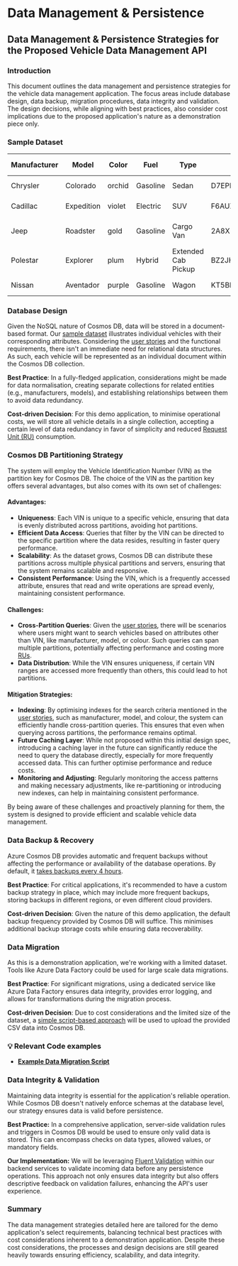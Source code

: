 # Data Management & Persistence

## Data Management & Persistence Strategies for the Proposed Vehicle Data Management API

### Introduction

This document outlines the data management and persistence strategies for the vehicle data management application. The focus areas include database design, data backup, migration procedures, data integrity and validation. The design decisions, while aligning with best practices, also consider cost implications due to the proposed application's nature as a demonstration piece only.

### Sample Dataset

| Manufacturer | Model      | Color  | Fuel     | Type                | VIN               | Registration Mark | Registration Date        | Mileage | Valuation | Features                                               |
| ------------ | ---------- | ------ | -------- | ------------------- | ----------------- | ----------------- | ------------------------ | ------- | --------- | ------------------------------------------------------ |
| Chrysler     | Colorado   | orchid | Gasoline | Sedan               | D7EPHPD8STMZ89414 | GN04FDP           | 2022-10-11T00:35:24.523Z | 216906  | 73153.85  | \["Leather Seats"]                                     |
| Cadillac     | Expedition | violet | Electric | SUV                 | F6AUZSMLWANH86964 | GM47HUI           | 2010-04-28T00:17:03.533Z | 66567   | 20684.58  | \[]                                                    |
| Jeep         | Roadster   | gold   | Gasoline | Cargo Van           | 2A8X5BNE3AWD48236 | VD31ZJR           | 2014-09-17T19:48:34.023Z | 114848  | 68434.02  | \["Heated Seats","Towbar","Parking Sensors","Sunroof"] |
| Polestar     | Explorer   | plum   | Hybrid   | Extended Cab Pickup | BZ2JHLUG60S327958 | KJ41GOV           | 2009-10-21T06:24:51.242Z | 149861  | 44723.73  | \["Cruise Control"]                                    |
| Nissan       | Aventador  | purple | Gasoline | Wagon               | KT5BB2X72ZY516511 | US79EVF           | 2010-08-13T23:13:20.998Z | 105772  | 92495.43  | \["Leather Seats"]                                     |

### Database Design

Given the NoSQL nature of Cosmos DB, data will be stored in a document-based format. Our [sample dataset](data-management-and-persistence.md#sample-dataset) illustrates individual vehicles with their corresponding attributes. Considering the [user stories](../functional-requirements/user-stories.md) and the functional requirements, there isn't an immediate need for relational data structures. As such, each vehicle will be represented as an individual document within the Cosmos DB collection.

**Best Practice**: In a fully-fledged application, considerations might be made for data normalisation, creating separate collections for related entities (e.g., manufacturers, models), and establishing relationships between them to avoid data redundancy.

**Cost-driven Decision**: For this demo application, to minimise operational costs, we will store all vehicle details in a single collection, accepting a certain level of data redundancy in favor of simplicity and reduced [Request Unit (RU)](https://learn.microsoft.com/en-us/azure/cosmos-db/request-units) consumption.

### **Cosmos DB Partitioning Strategy**

The system will employ the Vehicle Identification Number (VIN) as the partition key for Cosmos DB. The choice of the VIN as the partition key offers several advantages, but also comes with its own set of challenges:

#### **Advantages**:

* **Uniqueness**: Each VIN is unique to a specific vehicle, ensuring that data is evenly distributed across partitions, avoiding hot partitions.
* **Efficient Data Access**: Queries that filter by the VIN can be directed to the specific partition where the data resides, resulting in faster query performance.
* **Scalability**: As the dataset grows, Cosmos DB can distribute these partitions across multiple physical partitions and servers, ensuring that the system remains scalable and responsive.
* **Consistent Performance**: Using the VIN, which is a frequently accessed attribute, ensures that read and write operations are spread evenly, maintaining consistent performance.

#### **Challenges**:

* **Cross-Partition Queries**: Given the [user stories](../functional-requirements/user-stories.md), there will be scenarios where users might want to search vehicles based on attributes other than VIN, like manufacturer, model, or colour. Such queries can span multiple partitions, potentially affecting performance and costing more [RUs](https://learn.microsoft.com/en-us/azure/cosmos-db/request-units).
* **Data Distribution**: While the VIN ensures uniqueness, if certain VIN ranges are accessed more frequently than others, this could lead to hot partitions.

#### **Mitigation Strategies**:

* **Indexing**: By optimising indexes for the search criteria mentioned in the [user stories](../functional-requirements/user-stories.md), such as manufacturer, model, and colour, the system can efficiently handle cross-partition queries. This ensures that even when querying across partitions, the performance remains optimal.
* **Future Caching Layer**: While not proposed within this initial design spec, introducing a caching layer in the future can significantly reduce the need to query the database directly, especially for more frequently accessed data. This can further optimise performance and reduce costs.
* **Monitoring and Adjusting**: Regularly monitoring the access patterns and making necessary adjustments, like re-partitioning or introducing new indexes, can help in maintaining consistent performance.

By being aware of these challenges and proactively planning for them, the system is designed to provide efficient and scalable vehicle data management.

### Data Backup & Recovery

Azure Cosmos DB provides automatic and frequent backups without affecting the performance or availability of the database operations. By default, it [takes backups every 4 hours](https://learn.microsoft.com/en-us/azure/cosmos-db/periodic-backup-restore-introduction#how-azure-cosmos-db-performs-data-backup).

**Best Practice**: For critical applications, it's recommended to have a custom backup strategy in place, which may include more frequent backups, storing backups in different regions, or even different cloud providers.

**Cost-driven Decision**: Given the nature of this demo application, the default backup frequency provided by Cosmos DB will suffice. This minimises additional backup storage costs while ensuring data recoverability.

### Data Migration

As this is a demonstration application, we're working with a limited dataset. Tools like Azure Data Factory could be used for large scale data migrations.

**Best Practice**: For significant migrations, using a dedicated service like Azure Data Factory ensures data integrity, provides error logging, and allows for transformations during the migration process.

**Cost-driven Decision**: Due to cost considerations and the limited size of the dataset, a [simple script-based approach](../code-examples/example-data-migration-script.md) will be used to upload the provided CSV data into Cosmos DB.

### 💡 Relevant Code examples

* [**Example Data Migration Script**](../code-examples/example-data-migration-script.md)

### **Data Integrity & Validation**

Maintaining data integrity is essential for the application's reliable operation. While Cosmos DB doesn't natively enforce schemas at the database level, our strategy ensures data is valid before persistence.

**Best Practice:** In a comprehensive application, server-side validation rules and triggers in Cosmos DB would be used to ensure only valid data is stored. This can encompass checks on data types, allowed values, or mandatory fields.

**Our Implementation:** We will be leveraging [Fluent Validation](https://docs.fluentvalidation.net/en/latest/) within our backend services to validate incoming data before any persistence operations. This approach not only ensures data integrity but also offers descriptive feedback on validation failures, enhancing the API's user experience.

### Summary

The data management strategies detailed here are tailored for the demo application's select requirements, balancing technical best practices with cost considerations inherent to a demonstration application. Despite these cost considerations, the processes and design decisions are still geared heavily towards ensuring efficiency, scalability, and data integrity.
